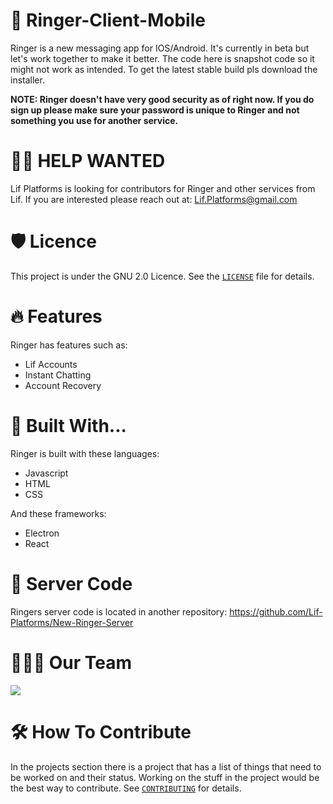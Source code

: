# 💬 Ringer-Client-Mobile
Ringer is a new messaging app for IOS/Android. It's currently in beta but let's work together to make it better. The code here is snapshot code so it might not work as intended. To get the latest stable build pls download the installer. 

**NOTE: Ringer doesn't have very good security as of right now. If you do sign up please make sure your password is unique to Ringer and not something you use for another service.**

# 👋🏻 HELP WANTED
Lif Platforms is looking for contributors for Ringer and other services from Lif. If you are interested please reach out at: Lif.Platforms@gmail.com

# 🛡️ Licence
This project is under the GNU 2.0 Licence. See the [`LICENSE`](LICENSE) file for details.

# 🔥 Features 
Ringer has features such as: 
 - Lif Accounts
 - Instant Chatting
 - Account Recovery 

# 🧱 Built With...
Ringer is built with these languages: 
 - Javascript
 - HTML
 - CSS

And these frameworks: 
 - Electron
 - React 

# 💾 Server Code
Ringers server code is located in another repository: https://github.com/Lif-Platforms/New-Ringer-Server

# 🙋🏻‍♂️ Our Team 
<a href="https://github.com/Lif-Platforms/Ringer-Client-Desktop/graphs/contributors">
  <img src="https://contrib.rocks/image?repo=Lif-Platforms/Ringer-Client-Desktop" />
</a>

 
 # 🛠️ How To Contribute
 In the projects section there is a project that has a list of things that need to be worked on and their status. Working on the stuff in the project would be the best way to contribute. See [`CONTRIBUTING`](CONTRIBUTING.md) for details. 
